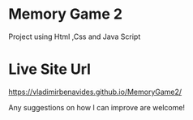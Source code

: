 # Memory Game 2
Project using Html ,Css and Java Script

# Live Site Url
https://vladimirbenavides.github.io/MemoryGame2/

Any suggestions on how I can improve are welcome!
